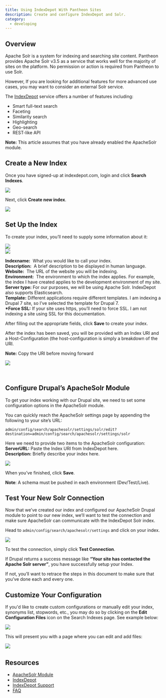 ```yaml
---
title: Using IndexDepot With Pantheon Sites
description: Create and configure IndexDepot and Solr.
category:
  - developing
---
```


## Overview

Apache Solr is a system for indexing and searching site content. Pantheon provides Apache Solr v3.5 as a service that works well for the majority of sites on the platform. No permission or action is required from Pantheon to use Solr.

However, If you are looking for additional features for more advanced use cases, you may want to consider an external Solr service.  



The [IndexDepot](https://www.indexdepot.com/en/) service offers a number of features including:

- Smart full-text search
- Faceting
- Similarity search
- Highlighting
- Geo-search
- REST-like API

**Note:** This article assumes that you have already enabled the ApacheSolr module.

## Create a New Index

Once you have signed-up at indexdepot.com, login and click **Search Indexes**.

![](https://www.getpantheon.com/sites/default/files/docs/desk_images/272823)

Next, click **Create new index**.

![](https://www.getpantheon.com/sites/default/files/docs/desk_images/272825)

## Set Up the Index

To create your index, you’ll need to supply some information about it:

![](https://www.getpantheon.com/sites/default/files/docs/desk_images/272830)  
 ![](https://www.getpantheon.com/sites/default/files/docs/desk_images/272831)

**Indexname:**  What you would like to call your index.  
**Description:**  A brief description to be displayed in human language.  
**Website:**  The URL of the website you will be indexing.  
**Environment:**  The environment to which the index applies. For example, the index I have created applies to the development environment of my site.  
**Server type:** For our purposes, we will be using Apache Solr. IndexDepot also supports Elasticsearch.  
**Template:** Different applications require different templates. I am indexing a Drupal 7 site, so I’ve selected the template for Drupal 7.  
**\*Force SSL:** If your site uses https, you’ll need to force SSL. I am not indexing a site using SSL for this documentation.

After filling out the appropriate fields, click **Save** to create your index.

After the index has been saved, you will be provided with an Index URI and a Host-Configuration (the host-configuration is simply a breakdown of the URI.

**Note:** Copy the URI before moving forward

![](https://www.getpantheon.com/sites/default/files/docs/desk_images/272832)

 

## Configure Drupal’s ApacheSolr Module

To get your index working with our Drupal site, we need to set some configuration options in the ApacheSolr module.

You can quickly reach the ApacheSolr settings page by appending the following to your site’s URL:

```
admin/config/search/apachesolr/settings/solr/edit?destination=admin/config/search/apachesolr/settings/solr
```

Here we need to provide two items to the ApacheSolr configuration:  
**ServerURL:** Paste the Index URI from IndexDepot here.  
**Description:** Briefly describe your index here.

![](https://www.getpantheon.com/sites/default/files/docs/desk_images/272833)

When you’ve finished, click **Save**.

**Note**: A schema must be pushed in each environment (Dev/Test/Live).

## Test Your New Solr Connection

Now that we’ve created our index and configured our ApacheSolr Drupal module to point to our new index, we’ll want to test the connection and make sure ApacheSolr can communicate with the IndexDepot Solr index.

Head to `admin/config/search/apachesolr/settings` and click on your index.

![](https://www.getpantheon.com/sites/default/files/docs/desk_images/272843)

To test the connection, simply click **Test Connection**.

If Drupal returns a success message like **“Your site has contacted the Apache Solr server”**, you have successfully setup your Index.

If not, you’ll want to retrace the steps in this document to make sure that you’ve done each and every one.

## Customize Your Configuration

If you'd like to create custom configurations or manually edit your index, synonyms list, stopwords, etc., you may do so by clicking on the **Edit Configuration Files** icon on the Search Indexes page. See example below:

 ![](https://www.getpantheon.com/sites/default/files/docs/desk_images/275362)

This will present you with a page where you can edit and add files:

 ![](https://www.getpantheon.com/sites/default/files/docs/desk_images/275363)​
## Resources

- [ApacheSolr Module](https://drupal.org/project/apachesolr) 
- [IndexDepot](https://www.indexdepot.com/en)
- [IndexDepot Support](https://www.indexdepot.com/en/faq)
- [FAQ](/docs/articles/frequently-asked-questions)
